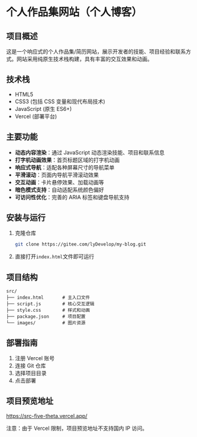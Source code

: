 # 个人作品集网站（个人博客）

## 项目概述

这是一个响应式的个人作品集/简历网站，展示开发者的技能、项目经验和联系方式。网站采用纯原生技术栈构建，具有丰富的交互效果和动画。

## 技术栈

- HTML5
- CSS3 (包括 CSS 变量和现代布局技术)
- JavaScript (原生 ES6+)
- Vercel (部署平台)

## 主要功能

- **动态内容渲染**：通过 JavaScript 动态渲染技能、项目和联系信息
- **打字机动画效果**：首页标题区域的打字机动画
- **响应式导航**：适配各种屏幕尺寸的导航菜单
- **平滑滚动**：页面内导航平滑滚动效果
- **交互动画**：卡片悬停效果、加载动画等
- **暗色模式支持**：自动适配系统颜色偏好
- **可访问性优化**：完善的 ARIA 标签和键盘导航支持

## 安装与运行

1. 克隆仓库
   ```bash
   git clone https://gitee.com/lyDevelop/my-blog.git
   ```
2. 直接打开`index.html`文件即可运行

## 项目结构

```
src/
├── index.html       # 主入口文件
├── script.js        # 核心交互逻辑
├── style.css        # 样式和动画
├── package.json     # 项目配置
└── images/          # 图片资源
```

## 部署指南

1. 注册 Vercel 账号
2. 连接 Git 仓库
3. 选择项目目录
4. 点击部署

## 项目预览地址

https://src-five-theta.vercel.app/

注意：由于 Vercel 限制，项目预览地址不支持国内 IP 访问。
